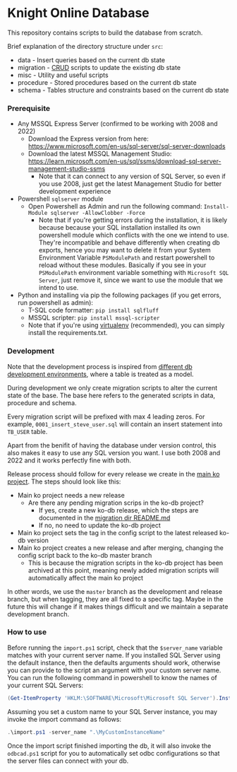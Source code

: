 # Knight Online Database

This repository contains scripts to build the database from scratch.

Brief explanation of the directory structure under `src`:
- data - Insert queries based on the current db state
- migration - [CRUD](https://en.wikipedia.org/wiki/Create,_read,_update_and_delete) scripts to update the existing db state
- misc - Utility and useful scripts
- procedure - Stored procedures based on the current db state
- schema - Tables structure and constraints based on the current db state

### Prerequisite

- Any MSSQL Express Server (confirmed to be working with 2008 and 2022)
  - Download the Express version from here: https://www.microsoft.com/en-us/sql-server/sql-server-downloads
  - Download the latest MSSQL Management Studio: https://learn.microsoft.com/en-us/sql/ssms/download-sql-server-management-studio-ssms
    - Note that it can connect to any version of SQL Server, so even if you use 2008, just get the latest Management Studio for better development experience
- Powershell `sqlserver` module
  - Open Powershell as Admin and run the following command: `Install-Module sqlserver -AllowClobber -Force`
    - Note that if you're getting errors during the installation, it is likely because because your SQL installation installed its own powershell module which conflicts with the one we intend to use. They're incompatible and behave differently when creating db exports, hence you may want to delete it from your System Environment Variable `PSModulePath` and restart powershell to reload without these modules. Basically if you see in your `PSModulePath` environment variable something with `Microsoft SQL Server`, just remove it, since we want to use the module that we intend to use.
- Python and installing via pip the following packages (if you get errors, run powershell as admin):
  - T-SQL code formatter: `pip install sqlfluff`
  - MSSQL scripter: `pip install mssql-scripter`
  - Note that if you're using [virtualenv](https://docs.python.org/3/library/venv.html) (recommended), you can simply install the requirements.txt.


### Development

Note that the development process is inspired from [different db development environments](https://docs.djangoproject.com/en/4.0/topics/migrations/), where a table is treated as a model.

During development we only create migration scripts to alter the current state of the base. The base here refers to the generated scripts in data, procedure and schema.

Every migration script will be prefixed with max 4 leading zeros. For example, `0001_insert_steve_user.sql` will contain an insert statement into `TB_USER` table.

Apart from the benifit of having the database under version control, this also makes it easy to use any SQL version you want. I use both 2008 and 2022 and it works perfectly fine with both.

Release process should follow for every release we create in the [main ko project](https://github.com/ko4life-net/ko). The steps should look like this:
- Main ko project needs a new release
  - Are there any pending migration scrips in the ko-db project?
    - If yes, create a new ko-db release, which the steps are documented in the [migration dir README.md](/src/migration/README.md)
    - If no, no need to update the ko-db project
- Main ko project sets the tag in the config script to the latest released ko-db version
- Main ko project creates a new release and after merging, changing the config script back to the ko-db master branch
  - This is because the migration scripts in the ko-db project has been archived at this point, meaning newly added migration scripts will automatically affect the main ko project

In other words, we use the `master` branch as the development and release branch, but when tagging, they are all fixed to a specific tag.
Maybe in the future this will change if it makes things difficult and we maintain a separate development branch.

### How to use

Before running the `import.ps1` script, check that the `$server_name` variable matches with your current server name. If you installed SQL Server using the default instance, then the defaults arguments should work, otherwise you can provide to the script an argument with your custom server name. You can run the following command in powershell to know the names of your current SQL Servers:
```powershell
(Get-ItemProperty 'HKLM:\SOFTWARE\Microsoft\Microsoft SQL Server').InstalledInstances
```

Assuming you set a custom name to your SQL Server instance, you may invoke the import command as follows:
```powershell
.\import.ps1 -server_name ".\MyCustomInstanceName"
```

Once the import script finished importing the db, it will also invoke the `odbcad.ps1` script for you to automatically set odbc configurations so that the server files can connect with your db.
